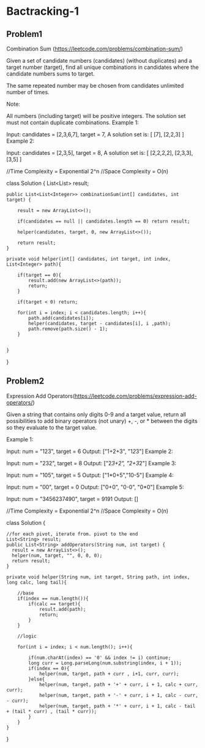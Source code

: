 # Bactracking-1


## Problem1 
Combination Sum (https://leetcode.com/problems/combination-sum/)

Given a set of candidate numbers (candidates) (without duplicates) and a target number (target), find all unique combinations in candidates where the candidate numbers sums to target.

The same repeated number may be chosen from candidates unlimited number of times.

Note:

All numbers (including target) will be positive integers.
The solution set must not contain duplicate combinations.
Example 1:

Input: candidates = [2,3,6,7], target = 7,
A solution set is:
[
  [7],
  [2,2,3]
]
Example 2:

Input: candidates = [2,3,5], target = 8,
A solution set is:
[
  [2,2,2,2],
  [2,3,3],
  [3,5]
]

//Time Complexity = Exponential 2^n
//Space Complexity = O(n)

class Solution {
        List<List<Integer>> result;
    
    public List<List<Integer>> combinationSum(int[] candidates, int target) {
        
        result = new ArrayList<>(); 
        
        if(candidates == null || candidates.length == 0) return result; 
        
        helper(candidates, target, 0, new ArrayList<>());
        
        return result; 
    }
    
    private void helper(int[] candidates, int target, int index, List<Integer> path){
        
        if(target == 0){
            result.add(new ArrayList<>(path));
            return; 
        }
        
        if(target < 0) return; 
        
        for(int i = index; i < candidates.length; i++){
            path.add(candidates[i]);
            helper(candidates, target - candidates[i], i ,path);
            path.remove(path.size() - 1);
        }
        
        
    }
}

## Problem2
Expression Add Operators(https://leetcode.com/problems/expression-add-operators/)

Given a string that contains only digits 0-9 and a target value, return all possibilities to add binary operators (not unary) +, -, or * between the digits so they evaluate to the target value.

Example 1:

Input: num = "123", target = 6
Output: ["1+2+3", "1*2*3"] 
Example 2:

Input: num = "232", target = 8
Output: ["2*3+2", "2+3*2"]
Example 3:

Input: num = "105", target = 5
Output: ["1*0+5","10-5"]
Example 4:

Input: num = "00", target = 0
Output: ["0+0", "0-0", "0*0"]
Example 5:

Input: num = "3456237490", target = 9191
Output: []

//Time Complexity = Exponential 2^n
//Space Complexity = O(n)

class Solution {    
    
    //for each pivot, iterate from. pivot to the end
    List<String> result; 
    public List<String> addOperators(String num, int target) {
      result = new ArrayList<>(); 
      helper(num, target, "", 0, 0, 0);
      return result;   
    }
    
    private void helper(String num, int target, String path, int index, long calc, long tail){
        
        //base
        if(index == num.length()){
            if(calc == target){
                result.add(path);
                return; 
            }
        }
        
        //logic
        
        for(int i = index; i < num.length(); i++){
            
            if(num.charAt(index) == '0' && index != i) continue;
            long curr = Long.parseLong(num.substring(index, i + 1));
            if(index == 0){
                helper(num, target, path + curr , i+1, curr, curr); 
            }else{
                helper(num, target, path + '+' + curr, i + 1, calc + curr, curr); 
                helper(num, target, path + '-' + curr, i + 1, calc - curr, - curr); 
                helper(num, target, path + '*' + curr, i + 1, calc - tail + (tail * curr) , (tail * curr)); 
            }
        }
    }
    
}